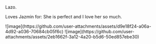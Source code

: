 <!DOCTYPE html>
<html>
<body>

<p>Lazo.</p>

<p>Loves Jazmin for: </q>She is perfect and I love her so much.</q></p>

</body>
</html>
![image](https://github.com/user-attachments/assets/d9e18f24-a06a-4d92-a036-70684cb05f6c)
![image](https://github.com/user-attachments/assets/2eb1662f-3a12-4a20-b5d6-50ed857ebe30)
